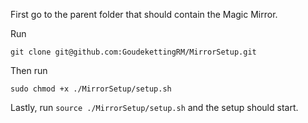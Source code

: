 First go to the parent folder that should contain the Magic Mirror.

Run
```
git clone git@github.com:GoudekettingRM/MirrorSetup.git
```

Then run
```
sudo chmod +x ./MirrorSetup/setup.sh
```

Lastly, run `source ./MirrorSetup/setup.sh` and the setup should start.
